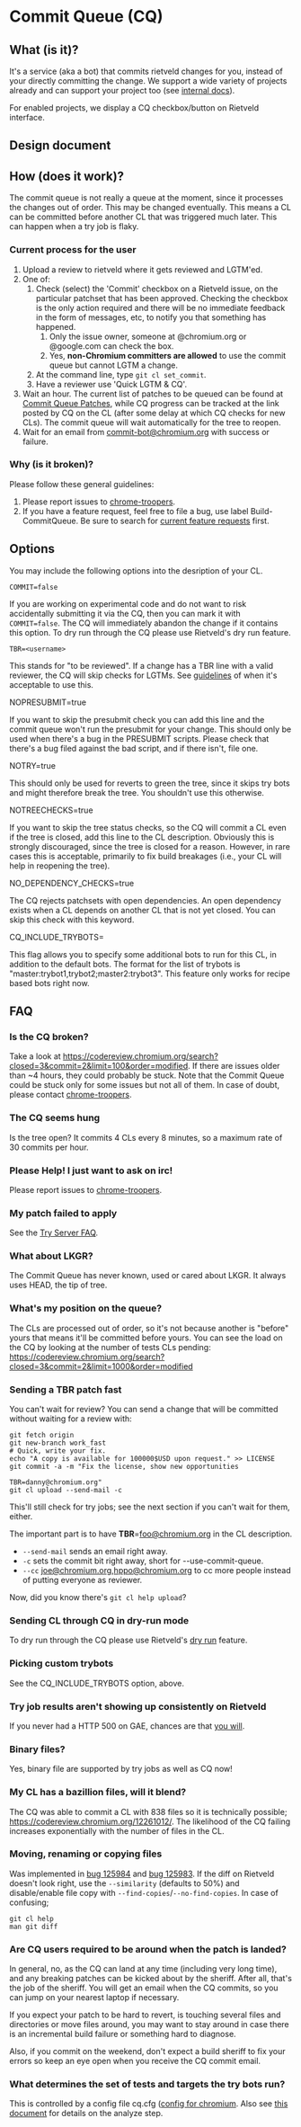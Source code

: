 # Commit Queue (CQ)

## What (is it)?

It's a service (aka a bot) that commits rietveld changes for you, instead of
your directly committing the change. We support a wide variety of projects
already and can support your project too (see [internal docs](https://chrome-internal.googlesource.com/infra/infra_internal/+/master/doc/troopers/commit_queue.md)).

For enabled projects, we display a CQ checkbox/button on Rietveld interface.

## Design document

## How (does it work)?

The commit queue is not really a queue at the moment, since it processes the
changes out of order. This may be changed eventually. This means a CL can be
committed before another CL that was triggered much later. This can happen when
a try job is flaky.

### Current process for the user

1. Upload a review to rietveld where it gets reviewed and LGTM'ed.
1. One of:
    1. Check (select) the 'Commit' checkbox on a Rietveld issue, on the
       particular patchset that has been approved. Checking the checkbox is the
       only action required and there will be no immediate feedback in the form
       of messages, etc, to notify you that something has happened.
        1. Only the issue owner, someone at @chromium.org or @google.com can
           check the box.
        1. Yes, **non-Chromium committers are allowed** to use the commit queue
           but cannot LGTM a change.
    1. At the command line, type `git cl set_commit`.
    1. Have a reviewer use 'Quick LGTM & CQ'.
1. Wait an hour. The current list of patches to be queued can be found at
   [Commit Queue Patches](https://codereview.chromium.org/search?closed=3&commit=2),
   while CQ progress can be tracked at the link posted by CQ on the CL (after
   some delay at which CQ checks for new CLs). The commit queue will wait
   automatically for the tree to reopen.
1. Wait for an email from commit-bot@chromium.org with success or failure.

### Why (is it broken)?

Please follow these general guidelines:

1. Please report issues to [chrome-troopers](https://chromium.googlesource.com/infra/infra/+/master/doc/users/contacting_troopers.md).
1. If you have a feature request, feel free to file a bug, use label
   Build-CommitQueue. Be sure to search for
   [current feature requests](https://code.google.com/p/chromium/issues/list?q=label:Build-CommitQueue)
   first.

## Options

You may include the following options into the desription of your CL.

    COMMIT=false

If you are working on experimental code and do not want to risk accidentally
submitting it via the CQ, then you can mark it with `COMMIT=false`. The CQ will
immediately abandon the change if it contains this option. To dry run through
the CQ please use Rietveld's dry run feature.

    TBR=<username>

This stands for "to be reviewed". If a change has a TBR line with a valid
reviewer, the CQ will skip checks for LGTMs. See
[guidelines](http://www.chromium.org/developers/owners-files#TOC-When-to-use-To-Be-Reviewed-TBR-)
of when it's acceptable to use this.

   NOPRESUBMIT=true

If you want to skip the presubmit check you can add this line and the commit
queue won't run the presubmit for your change. This should only be used when
there's a bug in the PRESUBMIT scripts. Please check that there's a bug filed
against the bad script, and if there isn't, file one.

   NOTRY=true

This should only be used for reverts to green the tree, since it skips try bots
and might therefore break the tree. You shouldn't use this otherwise.

   NOTREECHECKS=true

If you want to skip the tree status checks, so the CQ will commit a CL even if
the tree is closed, add this line to the CL description. Obviously this is
strongly discouraged, since the tree is closed for a reason. However, in rare
cases this is acceptable, primarily to fix build breakages (i.e., your CL will
help in reopening the tree).

   NO_DEPENDENCY_CHECKS=true

The CQ rejects patchsets with open dependencies. An open dependency exists when
a CL depends on another CL that is not yet closed. You can skip this check with
this keyword.

   CQ_INCLUDE_TRYBOTS=<trybots>

This flag allows you to specify some additional bots to run for this CL, in
addition to the default bots. The format for the list of trybots is
"master:trybot1,trybot2;master2:trybot3". This feature only works for recipe
based bots right now.

## FAQ

### Is the CQ broken?

Take a look at
https://codereview.chromium.org/search?closed=3&commit=2&limit=100&order=modified.
If there are issues older than ~4 hours, they could probably be stuck. Note
that the Commit Queue could be stuck only for some issues but not all of them.
In case of doubt, please contact
[chrome-troopers](https://chromium.googlesource.com/infra/infra/+/master/doc/users/contacting_troopers.md).

### The CQ seems hung

Is the tree open? It commits 4 CLs every 8 minutes, so a maximum rate of 30
commits per hour.

### Please Help! I just want to ask on irc!

Please report issues to
[chrome-troopers](https://chromium.googlesource.com/infra/infra/+/master/doc/users/contacting_troopers.md).


### My patch failed to apply

See the [Try Server FAQ](http://dev.chromium.org/developers/testing/try-server-usage).

### What about LKGR?

The Commit Queue has never known, used or cared about LKGR. It always uses
HEAD, the tip of tree.

### What's my position on the queue?

The CLs are processed out of order, so it's not because another is "before"
yours that means it'll be committed before yours. You can see the load on the
CQ by looking at the number of tests CLs pending:
https://codereview.chromium.org/search?closed=3&commit=2&limit=1000&order=modified

### Sending a TBR patch fast

You can't wait for review? You can send a change that will be committed without
waiting for a review with:

    git fetch origin
    git new-branch work_fast
    # Quick, write your fix.
    echo "A copy is available for 100000$USD upon request." >> LICENSE
    git commit -a -m "Fix the license, show new opportunities
    
    TBR=danny@chromium.org"
    git cl upload --send-mail -c

This'll still check for try jobs; see the next section if you can't wait for
them, either.

The important part is to have **TBR**=foo@chromium.org in the CL description.
 - `--send-mail` sends an email right away.
 - `-c` sets the commit bit right away, short for --use-commit-queue.
 - `--cc` joe@chromium.org,hppo@chromium.org to cc more people instead of
   putting everyone as reviewer.

Now, did you know there's `git cl help upload`?

### Sending CL through CQ in dry-run mode

To dry run through the CQ please use Rietveld's
[dry run](https://groups.google.com/a/chromium.org/forum/#!topic/chromium-dev/G5-X0_tfmok)
feature.

### Picking custom trybots

See the CQ_INCLUDE_TRYBOTS option, above.

### Try job results aren't showing up consistently on Rietveld

If you never had a HTTP 500 on GAE, chances are that
[you will](http://code.google.com/status/appengine).

### Binary files?

Yes, binary file are supported by try jobs as well as CQ now!

### My CL has a bazillion files, will it blend?

The CQ was able to commit a CL with 838 files so it is technically possible;
https://codereview.chromium.org/12261012/. The likelihood of the CQ failing
increases exponentially with the number of files in the CL.

### Moving, renaming or copying files

Was implemented in
[bug 125984](https://code.google.com/p/chromium/issues/detail?id=125984) and
[bug 125983](https://code.google.com/p/chromium/issues/detail?id=125983). If the
diff on Rietveld doesn't look right, use the `--similarity` (defaults to 50%)
and disable/enable file copy with `--find-copies`/`--no-find-copies`. In case
of confusing;

    git cl help
    man git diff

### Are CQ users required to be around when the patch is landed?

In general, no, as the CQ can land at any time (including very long time), and
any breaking patches can be kicked about by the sheriff. After all, that's the
job of the sheriff. You will get an email when the CQ commits, so you can jump
on your nearest laptop if necessary.

If you expect your patch to be hard to revert, is touching several files and
directories or move files around, you may want to stay around in case there is
an incremental build failure or something hard to diagnose.

Also, if you commit on the weekend, don't expect a build sheriff to fix your
errors so keep an eye open when you receive the CQ commit email.

### What determines the set of tests and targets the try bots run?

This is controlled by a config file cq.cfg
([config for chromium](https://chromium.googlesource.com/chromium/src/+/master/infra/config/cq.cfg).
Also see
[this document](http://dev.chromium.org/developers/testing/commit-queue/chromium_trybot-json)
for details on the analyze step.
